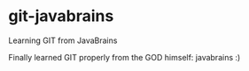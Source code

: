 # git-javabrains
Learning GIT from JavaBrains

Finally learned GIT properly from the GOD himself: javabrains :)
